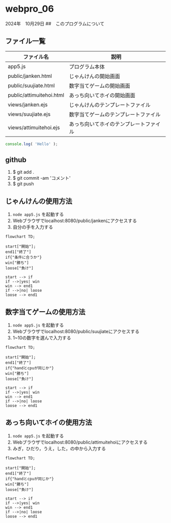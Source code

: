 # webpro_06
2024年　10月29日
##　このプログラムについて
## ファイル一覧

ファイル名 | 説明
-|-
app5.js | プログラム本体
public/janken.html | じゃんけんの開始画面
public/suujiate.html | 数字当てゲームの開始画面
public/attimuitehoi.html | あっち向いてホイの開始画面
views/janken.ejs | じゃんけんのテンプレートファイル
views/suujiate.ejs | 数字当てゲームのテンプレートファイル
views/attimuitehoi.ejs | あっち向いてホイのテンプレートファイル


```javascript
console.log( 'Hello' );
```

## github

1. $ git add .
1. $ git commit -am 'コメント'
1. $ git push

## じゃんけんの使用方法
1. ```node app5.js``` を起動する
1. Webブラウザでlocalhost:8080/public/jankenにアクセスする
1. 自分の手を入力する


```mermaid
flowchart TD;

start["開始"];
end1["終了"]
if{"条件に合うか"}
win["勝ち"]
loose["負け"]

start --> if
if -->|yes| win
win --> end1
if -->|no| loose
loose --> end1
```

## 数字当てゲームの使用方法
1. ```node app5.js``` を起動する
1. Webブラウザでlocalhost:8080/public/suujiateにアクセスする
1. 1~10の数字を選んで入力する


```mermaid
flowchart TD;

start["開始"];
end1["終了"]
if{"handとcpuが同じか"}
win["勝ち"]
loose["負け"]

start --> if
if -->|yes| win
win --> end1
if -->|no| loose
loose --> end1
```

## あっち向いてホイの使用方法
1. ```node app5.js``` を起動する
1. Webブラウザでlocalhost:8080/public/attimuitehoiにアクセスする
1. みぎ，ひだり，うえ，した，の中から入力する


```mermaid
flowchart TD;

start["開始"];
end1["終了"]
if{"handとcpuが同じか"}
win["勝ち"]
loose["負け"]

start --> if
if -->|yes| win
win --> end1
if -->|no| loose
loose --> end1
```